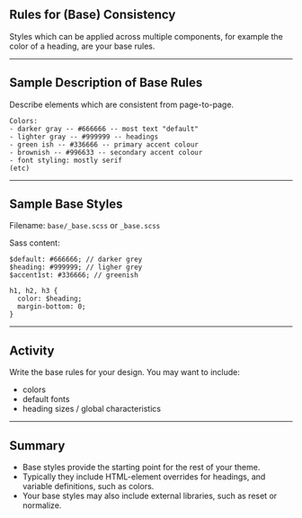 ## Rules for (Base) Consistency

Styles which can be applied across multiple components, for example the color of a heading, are your base rules.


---------
## Sample Description of Base Rules

Describe elements which are consistent from page-to-page.

````
Colors:
- darker gray -- #666666 -- most text "default"
- lighter gray -- #999999 -- headings
- green ish -- #336666 -- primary accent colour
- brownish -- #996633 -- secondary accent colour
- font styling: mostly serif
(etc)
````

--------
## Sample Base Styles

Filename: ``base/_base.scss`` or ``_base.scss``

Sass content:

````
$default: #666666; // darker grey
$heading: #999999; // ligher grey
$accent1st: #336666; // greenish

h1, h2, h3 {
  color: $heading;
  margin-bottom: 0;
}
````

--------
## Activity

Write the base rules for your design. You may want to include:

- colors
- default fonts
- heading sizes / global characteristics

--------
## Summary

- Base styles provide the starting point for the rest of your theme.
- Typically they include HTML-element overrides for headings, and variable definitions, such as colors.
- Your base styles may also include external libraries, such as reset or normalize.
